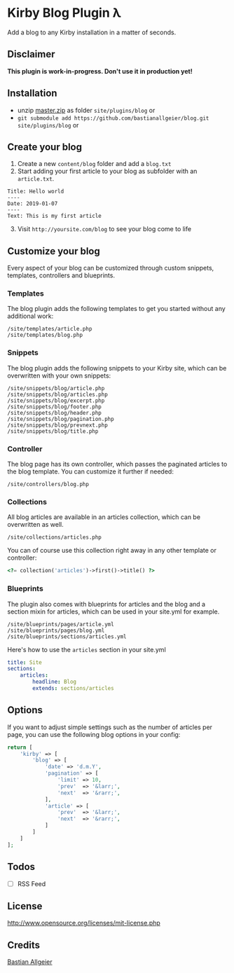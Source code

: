 # Kirby Blog Plugin λ

Add a blog to any Kirby installation in a matter of seconds.

## Disclaimer
**This plugin is work-in-progress. Don't use it in production yet!**

## Installation

- unzip [master.zip](https://github.com/bastianallgeier/blog/archive/master.zip) as folder `site/plugins/blog` or
- `git submodule add https://github.com/bastianallgeier/blog.git site/plugins/blog` or
<!-- - `composer require getkirby/blog` -->

## Create your blog

1. Create a new `content/blog` folder and add a `blog.txt`
2. Start adding your first article to your blog as subfolder with an `article.txt`. 
```
Title: Hello world
----
Date: 2019-01-07
----
Text: This is my first article
```
3. Visit `http://yoursite.com/blog` to see your blog come to life

## Customize your blog

Every aspect of your blog can be customized through custom snippets, templates, controllers and blueprints.

### Templates

The blog plugin adds the following templates to get you started without any additional work:

```
/site/templates/article.php
/site/templates/blog.php
```

### Snippets

The blog plugin adds the following snippets to your Kirby site, which can be overwritten with your own snippets:

```
/site/snippets/blog/article.php
/site/snippets/blog/articles.php
/site/snippets/blog/excerpt.php
/site/snippets/blog/footer.php
/site/snippets/blog/header.php
/site/snippets/blog/pagination.php
/site/snippets/blog/prevnext.php
/site/snippets/blog/title.php
```

### Controller

The blog page has its own controller, which passes the paginated articles to the blog template. You can customize it further if needed:

```
/site/controllers/blog.php
```

### Collections

All blog articles are available in an articles collection, which can be overwritten as well.

```
/site/collections/articles.php
```

You can of course use this collection right away in any other template or controller:

```php
<?= collection('articles')->first()->title() ?>
```

### Blueprints

The plugin also comes with blueprints for articles and the blog and a section mixin for articles, which can be used in your site.yml for example.

```
/site/blueprints/pages/article.yml
/site/blueprints/pages/blog.yml
/site/blueprints/sections/articles.yml
```

Here's how to use the `articles` section in your site.yml

```yaml
title: Site
sections:
    articles:
        headline: Blog
        extends: sections/articles
```

## Options

If you want to adjust simple settings such as the number of articles per page, you can use the following blog options in your config:

```php
return [
    'kirby' => [
        'blog' => [
            'date' => 'd.m.Y',
            'pagination' => [
                'limit' => 10,
                'prev'  => '&larr;',
                'next'  => '&rarr;',
            ],
            'article' => [
                'prev'  => '&larr;',
                'next'  => '&rarr;',
            ]
        ]
    ]
];
```

## Todos

- [ ] RSS Feed

## License

<http://www.opensource.org/licenses/mit-license.php>

## Credits

[Bastian Allgeier](https://getkirby.com)
